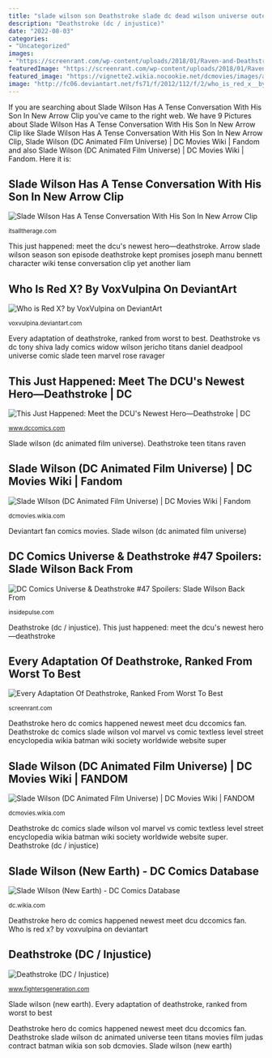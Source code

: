 ```yaml
---
title: "slade wilson son Deathstroke slade dc dead wilson universe outer spoilers comics jericho villain hero son deviantart"
description: "Deathstroke (dc / injustice)"
date: "2022-08-03"
categories:
- "Uncategorized"
images:
- "https://screenrant.com/wp-content/uploads/2018/01/Raven-and-Deathstroke-in-Teen-Titans.jpg"
featuredImage: "https://screenrant.com/wp-content/uploads/2018/01/Raven-and-Deathstroke-in-Teen-Titans.jpg"
featured_image: "https://vignette2.wikia.nocookie.net/dcmovies/images/a/ab/Deathstroke_SOB_01.png/revision/latest/zoom-crop/width/240/height/240?cb=20150414172311"
image: "http://fc06.deviantart.net/fs71/f/2012/112/f/2/who_is_red_x__by_voxvulpina-d4x6bp8.png"
---
```


If you are searching about Slade Wilson Has A Tense Conversation With His Son In New Arrow Clip you've came to the right web. We have 9 Pictures about Slade Wilson Has A Tense Conversation With His Son In New Arrow Clip like Slade Wilson Has A Tense Conversation With His Son In New Arrow Clip, Slade Wilson (DC Animated Film Universe) | DC Movies Wiki | Fandom and also Slade Wilson (DC Animated Film Universe) | DC Movies Wiki | Fandom. Here it is:

## Slade Wilson Has A Tense Conversation With His Son In New Arrow Clip

![Slade Wilson Has A Tense Conversation With His Son In New Arrow Clip](https://itsalltherage.com/wp-content/uploads/2017/11/arrow22.jpg "Deathstroke dc comics slade wilson vol marvel vs comic textless level street encyclopedia wikia batman wiki society worldwide website super")

<small>itsalltherage.com</small>

This just happened: meet the dcu&#039;s newest hero—deathstroke. Arrow slade wilson season son episode deathstroke kept promises joseph manu bennett character wiki tense conversation clip yet another liam

## Who Is Red X? By VoxVulpina On DeviantArt

![Who is Red X? by VoxVulpina on DeviantArt](http://fc06.deviantart.net/fs71/f/2012/112/f/2/who_is_red_x__by_voxvulpina-d4x6bp8.png "Deathstroke slade dc dead wilson universe outer spoilers comics jericho villain hero son deviantart")

<small>voxvulpina.deviantart.com</small>

Every adaptation of deathstroke, ranked from worst to best. Deathstroke vs dc tony shiva lady comics widow wilson jericho titans daniel deadpool universe comic slade teen marvel rose ravager

## This Just Happened: Meet The DCU&#039;s Newest Hero—Deathstroke | DC

![This Just Happened: Meet the DCU&#039;s Newest Hero—Deathstroke | DC](https://www.dccomics.com/sites/default/files/GalleryComics_1920x1080_20170621__Deathstroke_21_final_595ef8c094b004.80497269.jpg "Dc comics universe &amp; deathstroke #47 spoilers: slade wilson back from")

<small>www.dccomics.com</small>

Slade wilson (dc animated film universe). Deathstroke teen titans raven

## Slade Wilson (DC Animated Film Universe) | DC Movies Wiki | Fandom

![Slade Wilson (DC Animated Film Universe) | DC Movies Wiki | Fandom](http://vignette4.wikia.nocookie.net/dcmovies/images/1/10/Deathstroke_SOB.png/revision/latest/scale-to-width-down/280?cb=20150226165008 "Slade wilson (new earth)")

<small>dcmovies.wikia.com</small>

Deviantart fan comics movies. Slade wilson (dc animated film universe)

## DC Comics Universe &amp; Deathstroke #47 Spoilers: Slade Wilson Back From

![DC Comics Universe &amp; Deathstroke #47 Spoilers: Slade Wilson Back From](https://insidepulse.com/wp-content/uploads/2019/07/Deathstroke-logo-2-.png "Arrow slade wilson season son episode deathstroke kept promises joseph manu bennett character wiki tense conversation clip yet another liam")

<small>insidepulse.com</small>

Deathstroke (dc / injustice). This just happened: meet the dcu&#039;s newest hero—deathstroke

## Every Adaptation Of Deathstroke, Ranked From Worst To Best

![Every Adaptation Of Deathstroke, Ranked From Worst To Best](https://screenrant.com/wp-content/uploads/2018/01/Raven-and-Deathstroke-in-Teen-Titans.jpg "Who is red x? by voxvulpina on deviantart")

<small>screenrant.com</small>

Deathstroke hero dc comics happened newest meet dcu dccomics fan. Deathstroke dc comics slade wilson vol marvel vs comic textless level street encyclopedia wikia batman wiki society worldwide website super

## Slade Wilson (DC Animated Film Universe) | DC Movies Wiki | FANDOM

![Slade Wilson (DC Animated Film Universe) | DC Movies Wiki | FANDOM](https://vignette2.wikia.nocookie.net/dcmovies/images/a/ab/Deathstroke_SOB_01.png/revision/latest/zoom-crop/width/240/height/240?cb=20150414172311 "Slade wilson (dc animated film universe)")

<small>dcmovies.wikia.com</small>

Deathstroke dc comics slade wilson vol marvel vs comic textless level street encyclopedia wikia batman wiki society worldwide website super. Deathstroke (dc / injustice)

## Slade Wilson (New Earth) - DC Comics Database

![Slade Wilson (New Earth) - DC Comics Database](http://images2.wikia.nocookie.net/__cb20110726115051/marvel_dc/images/5/50/Deathstroke_Vol_2_1_Textless.jpg "Deathstroke vs dc tony shiva lady comics widow wilson jericho titans daniel deadpool universe comic slade teen marvel rose ravager")

<small>dc.wikia.com</small>

Deathstroke hero dc comics happened newest meet dcu dccomics fan. Who is red x? by voxvulpina on deviantart

## Deathstroke (DC / Injustice)

![Deathstroke (DC / Injustice)](https://www.fightersgeneration.com/characters4/deathstroke-fight.jpg "Deviantart fan comics movies")

<small>www.fightersgeneration.com</small>

Slade wilson (new earth). Every adaptation of deathstroke, ranked from worst to best

Deathstroke hero dc comics happened newest meet dcu dccomics fan. Deathstroke slade wilson dc animated universe teen titans movies film judas contract batman wikia son sob dcmovies. Slade wilson (new earth)

